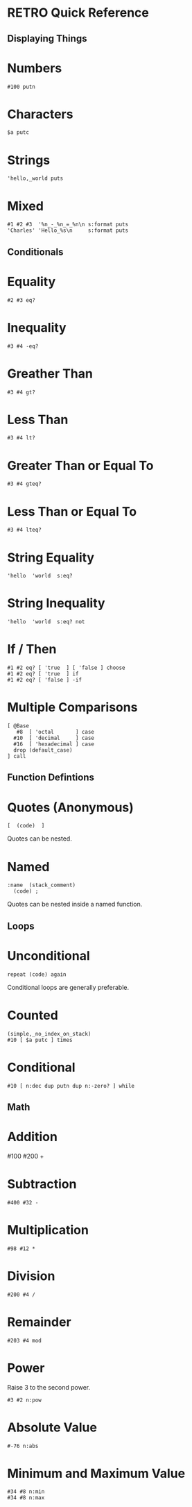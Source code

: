 # RETRO Quick Reference

Displaying Things
-----------------

Numbers
=======

    #100 putn


Characters
==========

    $a putc


Strings
=======

    'hello,_world puts


Mixed
=====

    #1 #2 #3  '%n_-_%n_=_%n\n s:format puts
    'Charles' 'Hello_%s\n     s:format puts


Conditionals
------------

Equality
========


    #2 #3 eq?


Inequality
==========

    #3 #4 -eq?


Greather Than
=============

    #3 #4 gt?


Less Than
=========

    #3 #4 lt?


Greater Than or Equal To
========================

    #3 #4 gteq?


Less Than or Equal To
=====================

    #3 #4 lteq?


String Equality
===============

    'hello  'world  s:eq?


String Inequality
=================

    'hello  'world  s:eq? not


If / Then
=========

    #1 #2 eq? [ 'true  ] [ 'false ] choose
    #1 #2 eq? [ 'true  ] if
    #1 #2 eq? [ 'false ] -if


Multiple Comparisons
====================

    [ @Base
       #8  [ 'octal       ] case
      #10  [ 'decimal     ] case
      #16  [ 'hexadecimal ] case
      drop (default_case)
    ] call


Function Defintions
-------------------

Quotes (Anonymous)
==================

    [  (code)  ]

Quotes can be nested.


Named
=====

    :name  (stack_comment)
      (code) ;

Quotes can be nested inside a named function.


Loops
-----

Unconditional
=============

    repeat (code) again

Conditional loops are generally preferable.


Counted
=======

    (simple,_no_index_on_stack)
    #10 [ $a putc ] times


Conditional
===========

    #10 [ n:dec dup putn dup n:-zero? ] while


Math
----

Addition
========

   #100 #200 +


Subtraction
===========

    #400 #32 -


Multiplication
==============

    #98 #12 *


Division
========

    #200 #4 /


Remainder
=========

    #203 #4 mod


Power
=====

Raise 3 to the second power.

    #3 #2 n:pow


Absolute Value
==============

    #-76 n:abs


Minimum and Maximum Value
=========================

    #34 #8 n:min
    #34 #8 n:max
